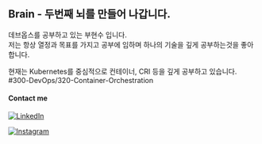 ## Brain - 두번째 뇌를 만들어 나갑니다.

데브옵스를 공부하고 있는 부현수 입니다.  
저는 항상 열정과 목표를 가지고 공부에 임하며 하나의 기술을 깊게 공부하는것을 좋아합니다.

현재는 Kubernetes를 중심적으로 컨테이너, CRI 등을 깊게 공부하고 있습니다.
#300-DevOps/320-Container-Orchestration 


#### Contact me

[![LinkedIn](https://img.shields.io/badge/LinkedIn-0077B5?style=for-the-badge&logo=linkedin&logoColor=white)](https://www.linkedin.com/in/%ED%98%84%EC%88%98-%EB%B6%80-5031902b3/)

[![Instagram](https://img.shields.io/badge/Instagram-E4405F?style=for-the-badge&logo=instagram&logoColor=white)](https://www.instagram.com/hyunsu._.1221/)